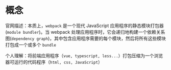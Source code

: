 # 概念

官网描述：本质上，`webpack` 是一个现代 JavaScript 应用程序的静态模块打包器(`module bundler`)。当 webpack 处理应用程序时，它会递归地构建一个依赖关系图(`dependency graph`)，其中包含应用程序需要的每个模块，然后将所有这些模块打包成一个或多个 `bundle`

个人理解：将前端应用程序（`vue, typescript, less...`）打包压缩为一个浏览器可运行的代码程序（`html, css, JavaScript`）
